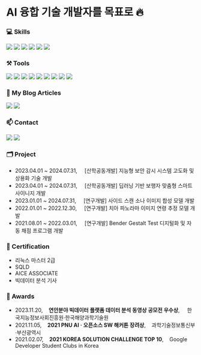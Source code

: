 # AI 융합 기술 개발자를 목표로 🔥
### 💻 Skills
<span>
<img src="https://img.shields.io/badge/Python-3776AB?style=flat-square&logo=python&logoColor=white"/>
<img src="https://img.shields.io/badge/C++-00599C?style=flat-square&logo=cplusplus&logoColor=white"/>
<img src="https://img.shields.io/badge/Pytorch-EE4C2C?style=flat-square&logo=pytorch&logoColor=white"/>
<img src="https://img.shields.io/badge/Tensorflow-FF6F00?style=flat-square&logo=Tensorflow&logoColor=white"/>
<img src="https://img.shields.io/badge/Opencv-5C3EE8?style=flat-square&logo=opencv&logoColor=white"/>
<img src="https://img.shields.io/badge/Sklearn-F7931E?style=flat-square&logo=scikitlearn&logoColor=white"/>
</span>
  
### ⚒️ Tools
<span>
<img src="https://img.shields.io/badge/Git-F05032?style=flat-square&logo=git&logoColor=white"/>  
<img src="https://img.shields.io/badge/VScode-007ACC?style=flat-square&logo=visualstudiocode&logoColor=white"/>  
<img src="https://img.shields.io/badge/Jupyter-F37626?style=flat-square&logo=jupyter&logoColor=white"/>  
<img src="https://img.shields.io/badge/Anaconda-44A833?style=flat-square&logo=Anaconda&logoColor=white"/>
<img src="https://img.shields.io/badge/AWS EC2-FF9900?style=flat-square&logo=amazonec2&logoColor=white"/>  
<img src="https://img.shields.io/badge/SageMaker-232F3E?style=flat-square&logo=amazonaws&logoColor=white"/>
<img src="https://img.shields.io/badge/Raspberrypi-A22846?style=flat-square&logo=raspberrypi&logoColor=white"/>
<img src="https://img.shields.io/badge/Arduino-00878F?style=flat-square&logo=arduino&logoColor=white"/>
<img src="https://img.shields.io/badge/Blender-E87D0D?style=flat-square&logo=blender&logoColor=white"/>
</span>

### 📰 My Blog Articles
<a href="https://bangdoon.tistory.com/" target="_blank"><img src="https://img.shields.io/badge/Blog-FF4E00?style=flat-square&logo=tistory&logoColor=white"/></a>
<a href="https://www.notion.so/bangdoon/Hello-BangDoon-world-f5517c95661b48f3988ce638b9908cd5" target="_blank"><img src="https://img.shields.io/badge/BangDoon_World-262729?style=flat-square&logo=notion&logoColor=white"/></a>

### 📫 Contact
<a href="mailto:qudwns9138@gmail.com" target="_blank"><img src="https://img.shields.io/badge/Mail-EA4335?style=flat-square&logo=gmail&logoColor=white"/></a>
<a href="https://www.linkedin.com/in/byeongjun-kim-981a00228/" target="_blank"><img src="https://img.shields.io/badge/LinkedIn-0A66C2?style=flat-square&logo=linkedin&logoColor=white"/></a>
<br/>

### 🗂️ Project
- 2023.04.01 ~ 2024.07.31, &nbsp;&nbsp;&nbsp;  [산학공동개발] 지능형 보안 감시 시스템 고도화 및 상용화 기술 개발 
- 2023.04.01 ~ 2024.07.31, &nbsp;&nbsp;&nbsp; [산학공동개발] 딥러닝 기반 보행자 맞춤형 스마트 사이니지 개발 
- 2023.01.01 ~ 2024.07.31, &nbsp;&nbsp;&nbsp; [연구개발] 사이드 스캔 소나 이미지 합성 모델 개발 
- 2022.01.01 ~ 2022.12.30, &nbsp;&nbsp;&nbsp; [연구개발] 치아 파노라마 이미지 연령 추정 모델 개발 
- 2021.08.01 ~ 2022.03.01, &nbsp;&nbsp;&nbsp; [연구개발] Bender Gestalt Test 디지털화 및 자동 채점 프로그램 개발
  

### 📇 Certification
- 리눅스 마스터 2급
- SQLD
- AICE ASSOCIATE
- 빅데이터 분석 기사

### 🏅 Awards
- 2023.11.20,&nbsp;&nbsp;&nbsp; **연안분야 빅데이터 플랫폼 데이터 분석 동영상 공모전 우수상**, &nbsp;&nbsp;&nbsp; 한국지능정보사회진흥원·한국해양과학기술원
- 2021.11.05,&nbsp;&nbsp;&nbsp; **2021 PNU AI · 오픈소스 SW 해커톤 장려상**,&nbsp;&nbsp;&nbsp; 과학기술정보통신부·부산광역시
- 2021.02.07,&nbsp;&nbsp;&nbsp; **2021 KOREA SOLUTION CHALLENGE TOP 10**,&nbsp;&nbsp;&nbsp; Google Developer Student Clubs in Korea








<!--
**BangDoon/BangDoon** is a ✨ _special_ ✨ repository because its `README.md` (this file) appears on your GitHub profile.

Here are some ideas to get you started:

- 🔭 I’m currently working on ...
- 🌱 I’m currently learning ...
- 👯 I’m looking to collaborate on ...
- 🤔 I’m looking for help with ...
- 💬 Ask me about ...
- 📫 How to reach me: ...
- 😄 Pronouns: ...
- ⚡ Fun fact: ...
-->
